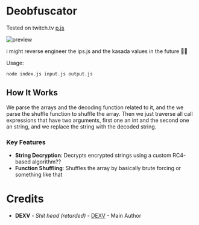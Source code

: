 # Deobfuscator
Tested on twitch.tv [p.js](https://k.twitchcdn.net/149e9513-01fa-4fb0-aad4-566afd725d1b/2d206a39-8ed7-437e-a3be-862e0f06eea3/p.js) 

![preview](https://dexv.online/content/cdn/buytYqspRcgF.png)

i might reverse engineer the ips.js and the kasada values in the future 🤷‍♂️

Usage:
```bash
node index.js input.js output.js
```

## How It Works

We parse the arrays and the decoding function related to it, and the we parse the shuffle function to shuffle the array. Then we just traverse all call expressions that have two arguments, first one an int and the second one an string, and we replace the string with the decoded string.

### Key Features

- **String Decryption**: Decrypts encrypted strings using a custom RC4-based algorithm??
- **Function Shuffling**: Shuffles the array by basically brute forcing or something like that


# Credits
* **DEXV** - *Shit head (retarded)* - [DEXV](https://dexv.lol) - Main Author
